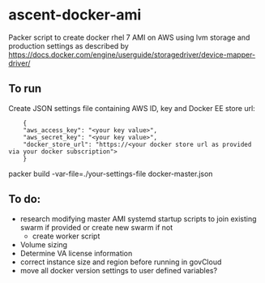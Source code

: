 # ascent-docker-ami
Packer script to create docker rhel 7 AMI on AWS using lvm storage and production settings as described by https://docs.docker.com/engine/userguide/storagedriver/device-mapper-driver/

## To run
Create JSON settings file containing AWS ID, key and Docker EE store url:
```
    {
    "aws_access_key": "<your key value>",
    "aws_secret_key": "<your key value>",
    "docker_store_url": "https://<your docker store url as provided via your docker subscription">
    }
```
packer build -var-file=./your-settings-file docker-master.json




## To do:
- research modifying master AMI systemd startup scripts to join existing swarm if provided or create new swarm if not
    - create worker script 
- Volume sizing
- Determine VA license information
- correct instance size and region before running in govCloud
- move all docker version settings to user defined variables?
